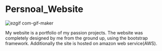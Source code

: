 # Persnoal_Website

![ezgif com-gif-maker](https://im2.ezgif.com/tmp/ezgif-2-b28a3c6797.gif)


My website is a portfolio of my passion projects. The website was completely designed by me from the ground up, using the bootstrap framework. Additionally the site is hosted on amazon web service(AWS).
